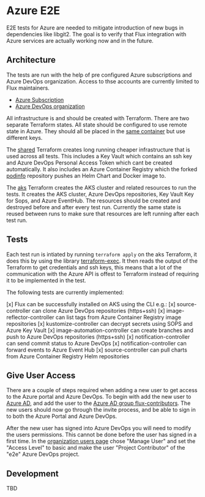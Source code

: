 # Azure E2E

E2E tests for Azure are needed to mitigate introduction of new bugs in dependencies like libgit2. The goal is to verify that Flux integration with
Azure services are actually working now and in the future.

## Architecture

The tests are run with the help of pre configured Azure subscriptions and Azure DevOps organization. Access to thse accounts are currently limited to
Flux maintainers.
* [Azure Subscription](https://portal.azure.com/#@weaveworksendtoend.onmicrosoft.com/resource/subscriptions/71e8dce4-9af6-405a-8e96-425f5d3c302b/overview)
* [Azure DevOps organization](https://dev.azure.com/flux-azure/)

All infrastructure is and should be created with Terraform. There are two separate Terraform states. All state should be configured to use remote
state in Azure. They should all be placed in the [same container](https://portal.azure.com/#@weaveworksendtoend.onmicrosoft.com/resource/subscriptions/71e8dce4-9af6-405a-8e96-425f5d3c302b/resourceGroups/terraform-state/providers/Microsoft.Storage/storageAccounts/terraformstate0419/containersList)
but use different keys.

The [shared](./terraform/shared) Terraform creates long running cheaper infrastructure that is used across all tests. This includes a Key Vault which
contains an ssh key and Azure DevOps Personal Access Token which cant be created automatically. It also includes an Azure Container Registry which the
forked [podinfo](https://dev.azure.com/flux-azure/e2e/_git/podinfo) repository pushes an Helm Chart and Docker image to.

The [aks](./terraform/aks) Terraform creates the AKS cluster and related resources to run the tests. It creates the AKS cluster, Azure DevOps
repositories, Key Vault Key for Sops, and Azure EventHub. The resources should be created and destroyed before and after every test run. Currently
the same state is reused between runs to make sure that resources are left running after each test run.

## Tests

Each test run is intiated by running `terraform apply` on the aks Terraform, it does this by using the library [terraform-exec](github.com/hashicorp/terraform-exec).
It then reads the output of the Terraform to get credentials and ssh keys, this means that a lot of the communication with the Azure API is offest to
Terraform instead of requiring it to be implemented in the test.

The following tests are currently implemented:

[x] Flux can be successfully installed on AKS using the CLI e.g.:
[x] source-controller can clone Azure DevOps repositories (https+ssh)
[x] image-reflector-controller can list tags from Azure Container Registry image repositories
[x] kustomize-controller can decrypt secrets using SOPS and Azure Key Vault
[x] image-automation-controller can create branches and push to Azure DevOps repositories (https+ssh)
[x] notification-controller can send commit status to Azure DevOps
[x] notification-controller can forward events to Azure Event Hub
[x] source-controller can pull charts from Azure Container Registry Helm repositories

## Give User Access

There are a couple of steps required when adding a new user to get access to the Azure portal and Azure DevOps. To begin with add the new user to
[Azure AD](https://portal.azure.com/#blade/Microsoft_AAD_IAM/UsersManagementMenuBlade/MsGraphUsers), and add the user to the [Azure AD group
flux-contributors](https://portal.azure.com/#blade/Microsoft_AAD_IAM/GroupDetailsMenuBlade/Overview/groupId/24e0f3f6-6555-4d3d-99ab-414c869cab5d). The
new users should now go through the invite process, and be able to sign in to both the Azure Portal and Azure DevOps.

After the new user has signed into Azure DevOps you will need to modify the users permissions. This cannot be done before the user has signed in a
first time. In the [organization users page](https://dev.azure.com/flux-azure/_settings/users) chose "Manage User" and set the "Access Level" to basic
and make the user "Project Contributor" of the "e2e" Azure DevOps project.

## Development

TBD
